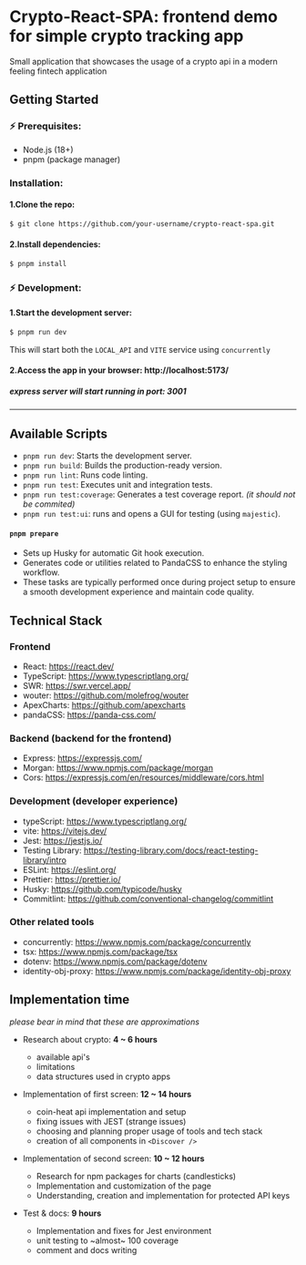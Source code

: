 # Crypto-React-SPA: frontend demo for simple crypto tracking app

Small application that showcases the usage of a crypto api in a modern feeling fintech application

## Getting Started

### ⚡️ Prerequisites:

- Node.js (18+)
- pnpm (package manager)

### Installation:

#### 1.Clone the repo:

```bash
$ git clone https://github.com/your-username/crypto-react-spa.git
```

#### 2.Install dependencies:

```bash
$ pnpm install
```

### ⚡️ Development:

#### 1.Start the development server:

```bash
$ pnpm run dev
```

This will start both the `LOCAL_API` and `VITE` service using `concurrently`

#### 2.Access the app in your browser: http://localhost:5173/

##### express server will start running in port: 3001

---

## Available Scripts

- `pnpm run dev`: Starts the development server.
- `pnpm run build`: Builds the production-ready version.
- `pnpm run lint`: Runs code linting.
- `pnpm run test`: Executes unit and integration tests.
- `pnpm run test:coverage`: Generates a test coverage report. _(it should not be commited)_
- `pnpm run test:ui`: runs and opens a GUI for testing (using `majestic`).

#### `pnpm prepare`

- Sets up Husky for automatic Git hook execution.
- Generates code or utilities related to PandaCSS to enhance the styling workflow.
- These tasks are typically performed once during project setup to ensure a smooth development experience and maintain code quality.

## Technical Stack

### Frontend

- React: https://react.dev/
- TypeScript: https://www.typescriptlang.org/
- SWR: https://swr.vercel.app/
- wouter: https://github.com/molefrog/wouter
- ApexCharts: https://github.com/apexcharts
- pandaCSS: https://panda-css.com/

### Backend (backend for the frontend)

- Express: https://expressjs.com/
- Morgan: https://www.npmjs.com/package/morgan
- Cors: https://expressjs.com/en/resources/middleware/cors.html

### Development (developer experience)

- typeScript: https://www.typescriptlang.org/
- vite: https://vitejs.dev/
- Jest: https://jestjs.io/
- Testing Library: https://testing-library.com/docs/react-testing-library/intro
- ESLint: https://eslint.org/
- Prettier: https://prettier.io/
- Husky: https://github.com/typicode/husky
- Commitlint: https://github.com/conventional-changelog/commitlint

### Other related tools

- concurrently: https://www.npmjs.com/package/concurrently
- tsx: https://www.npmjs.com/package/tsx
- dotenv: https://www.npmjs.com/package/dotenv
- identity-obj-proxy: https://www.npmjs.com/package/identity-obj-proxy

## Implementation time

_please bear in mind that these are approximations_

- Research about crypto: **4 ~ 6 hours**

  - available api's
  - limitations
  - data structures used in crypto apps

- Implementation of first screen: **12 ~ 14 hours**

  - coin-heat api implementation and setup
  - fixing issues with JEST (strange issues)
  - choosing and planning proper usage of tools and tech stack
  - creation of all components in `<Discover />`

- Implementation of second screen: **10 ~ 12 hours**

  - Research for npm packages for charts (candlesticks)
  - Implementation and customization of the page
  - Understanding, creation and implementation for protected API keys

- Test & docs: **9 hours**
  - Implementation and fixes for Jest environment
  - unit testing to ~almost~ 100 coverage
  - comment and docs writing
